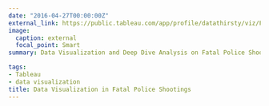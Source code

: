 ```yaml
---
date: "2016-04-27T00:00:00Z"
external_link: https://public.tableau.com/app/profile/datathirsty/viz/FatalPoliceShootings_TrangNgo_16302208300200/Story
image:
  caption: external
  focal_point: Smart
summary: Data Visualization and Deep Dive Analysis on Fatal Police Shootings from 2015 to 2020 by Tableau

tags:
- Tableau
- data visualization
title: Data Visualization in Fatal Police Shootings
---
```

